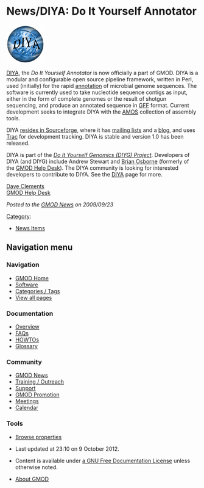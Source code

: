 



<span id="top"></span>




# <span dir="auto">News/DIYA: Do It Yourself Annotator</span>











[<img
src="https://raw.githubusercontent.com/GMOD/gmod.github.io/main/mediawiki/images/thumb/5/57/DIYALogo.png/100px-DIYALogo.png"
srcset="https://raw.githubusercontent.com/GMOD/gmod.github.io/main/mediawiki/images/thumb/5/57/DIYALogo.png/150px-DIYALogo.png 1.5x, https://raw.githubusercontent.com/GMOD/gmod.github.io/main/mediawiki/images/thumb/5/57/DIYALogo.png/200px-DIYALogo.png 2x"
width="100" height="100" alt="DIYA" />](../DIYA "DIYA")



[DIYA](../DIYA "DIYA"), the *Do It Yourself Annotator* is now officially
a part of GMOD. DIYA is a modular and configurable open source pipeline
framework, written in Perl, used (initially) for the rapid
[annotation](../Annotation "Annotation") of microbial genome sequences.
The software is currently used to take nucleotide sequence contigs as
input, either in the form of complete genomes or the result of shotgun
sequencing, and produce an annotated sequence in [GFF](../GFF "GFF")
format. Current development seeks to integrate DIYA with the <a
href="http://sourceforge.net/apps/mediawiki/amos/index.php?title=AMOS"
class="external text" rel="nofollow">AMOS</a> collection of assembly
tools.

DIYA
<a href="http://sourceforge.net/projects/diyg/" class="external text"
rel="nofollow">resides in Sourceforge</a>, where it has
<a href="http://sourceforge.net/mail/?group_id=205628"
class="external text" rel="nofollow">mailing lists</a> and a
<a href="http://sourceforge.net/apps/wordpress/diyg/"
class="external text" rel="nofollow">blog</a>, and uses
<a href="http://sourceforge.net/apps/trac/diyg/" class="external text"
rel="nofollow">Trac</a> for development tracking. DIYA is stable and
version 1.0 has been released.

DIYA is part of the
*<a href="http://sourceforge.net/projects/diyg/" class="external text"
rel="nofollow">Do It Yourself Genomics (DIYG) Project</a>*. Developers
of DIYA (and DIYG) include Andrew Stewart and [Brian
Osborne](../User%3ABosborne "User%3ABosborne") (formerly of the [GMOD Help
Desk](../GMOD_Help_Desk "GMOD Help Desk")). The DIYA community is
looking for interested developers to contribute to DIYA. See the
[DIYA](../DIYA "DIYA") page for more.

[Dave Clements](../User%3AClements "User%3AClements")  
[GMOD Help Desk](../GMOD_Help_Desk "GMOD Help Desk")

  



*Posted to the [GMOD News](../GMOD_News "GMOD News") on 2009/09/23*






[Category](../Special%3ACategories "Special%3ACategories"):

- [News Items](../Category%3ANews_Items "Category%3ANews Items")






## Navigation menu







<a href="../Main_Page"
style="background-image: url(../../images/GMOD-cogs.png);"
title="Visit the main page"></a>


### Navigation



- <span id="n-GMOD-Home">[GMOD Home](../Main_Page)</span>
- <span id="n-Software">[Software](../GMOD_Components)</span>
- <span id="n-Categories-.2F-Tags">[Categories /
  Tags](../Categories)</span>
- <span id="n-View-all-pages">[View all
  pages](../Special:AllPages)</span>




### Documentation



- <span id="n-Overview">[Overview](../Overview)</span>
- <span id="n-FAQs">[FAQs](../Category%3AFAQ)</span>
- <span id="n-HOWTOs">[HOWTOs](../Category%3AHOWTO)</span>
- <span id="n-Glossary">[Glossary](../Glossary)</span>




### Community



- <span id="n-GMOD-News">[GMOD News](../GMOD_News)</span>
- <span id="n-Training-.2F-Outreach">[Training /
  Outreach](../Training_and_Outreach)</span>
- <span id="n-Support">[Support](../Support)</span>
- <span id="n-GMOD-Promotion">[GMOD Promotion](../GMOD_Promotion)</span>
- <span id="n-Meetings">[Meetings](../Meetings)</span>
- <span id="n-Calendar">[Calendar](../Calendar)</span>




### Tools

- <span id="t-smwbrowselink"><a href="../Special%3ABrowse/News-2FDIYA%3A_Do_It_Yourself_Annotator"
  rel="smw-browse">Browse properties</a></span>



- <span id="footer-info-lastmod">Last updated at 23:10 on 9 October
  2012.</span>
<!-- - <span id="footer-info-viewcount">7,108 page views.</span> -->
- <span id="footer-info-copyright">Content is available under
  <a href="http://www.gnu.org/licenses/fdl-1.3.html" class="external"
  rel="nofollow">a GNU Free Documentation License</a> unless otherwise
  noted.</span>

<!-- -->

- <span id="footer-places-about">[About
  GMOD](../GMOD%3AAbout "GMOD%3AAbout")</span>

<!-- -->




